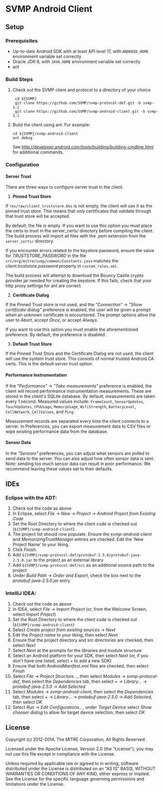 # SVMP Android Client

## Setup

### Prerequisites

*  Up-to-date Android SDK with at least API level 17, with `ANDROID_HOME` environment variable set correctly
*  Oracle JDK 6, with `JAVA_HOME` environment variable set correctly
*  ant

### Build Steps

1. Check out the SVMP client and protocol to a directory of your choice

        cd ${SVMP}
        git clone https://github.com/SVMP/svmp-protocol-def.git -b svmp-1.1
        git clone https://github.com/SVMP/svmp-android-client.git -b svmp-1.1
2.  Build the client using ant. For example:

        cd ${SVMP}/svmp-android-client
        ant debug

    See <http://developer.android.com/tools/building/building-cmdline.html> for additional commands.

### Configuration

#### Server Trust
There are three ways to configure server trust in the client.

1. **Pinned Trust Store**

 If `res/raw/client_truststore.bks` is not empty, the client will use it as the pinned trust store.
 This means that *only* certificates that validate through that trust store will be accepted.

 By default, the file is empty. If you want to use this option you must place the certs to trust in
 the server_certs/ directory before compiling the client. The build process will import all files
 with the .pem extension from the `server_certs/` directory.

 If you encounter errors related to the keystore password, ensure the value for *TRUSTSTORE_PASSWORD*
 in the file `src/org/mitre/svmp/common/Constants.java` matches the *client.truststore.password*
 property in `custom_rules.xml`.
 
 The build process will attempt to download the Bouncy Castle crypto provider jar needed for
 creating the keystore. If this fails, check that your http proxy settings for ant are correct.

2. **Certificate Dialog**

 If the Pinned Trust store is not used, and the *"Connection"* -> *"Show certificate dialog"* preference is enabled, the user will be given a prompt when an unknown certificate is encountered. The prompt options allow the user to *Abort*, accept *Once*, or accept *Always*.

 If you want to use this option you must enable the aforementioned preference. By default, the preference is disabled.

3. **Default Trust Store**

 If the Pinned Trust Store and the Certificate Dialog are not used, the client will use the system trust store. This consists of normal trusted Android CA certs. This is the default server trust option.

#### Performance Instrumentation

If the *"Performance"* -> *"Take measurements"* preference is enabled, the client will record performance instrumentation measurements. These are stored in the client's SQLite database. By default, measurements are taken every 1 second. Measured values include: `FrameCount`, `SensorUpdates`, `TouchUpdates`, `CPUUsage`, `MemoryUsage`, `WifiStrength`, `BatteryLevel`, `CellNetwork`, `CellValues`, and `Ping`.

Measurement records are separated every time the client connects to a server. In Preferences, you can export measurement data to CSV files or wipe existing performance data from the database.

#### Sensor Data

In the *"Sensors"* preferences, you can adjust what sensors are polled to send data to the server. You can also adjust how often sensor data is sent. Note: sending too much sensor data can result in poor performance. We recommend leaving these values set to their defaults.

## IDEs

### Eclipse with the ADT:

1. Check out the code as above
2. In Eclipse, select *File* -> *New* -> *Project* -> *Android Project from Existing Code*
3. Set the Root Directory to where the client code is checked out (`${SVMP}/svmp-android-client`).
4. The project list should now populate. Ensure the *svmp-android-client* and *MemorizingTrustManager* entries are checked. Edit the 'New Project Name' to your liking.
5. Click *Finish*.
6. Add `${SVMP}/svmp-protocol-def/protobuf-2.5.0/protobuf-java-2.5.0.jar` to the project as an external library
7. Add `${SVMP}/svmp-protocol-def/src` as an addtional source path to the project
8. Under *Build Path* -> *Order and Export*, check the box next to the *protobuf-java-2.5.0.jar* entry

### IntelliJ IDEA:

1. Check out the code as above
2. In IDEA, select *File* -> *Import Project* (or, from the Welcome Screen, select *Import Project*)
3. Set the Root Directory to where the client code is checked out (`${SVMP}/svmp-android-client`)
4. Select *Create project from existing sources* -> *Next*
5. Edit the *Project name* to your liking, then select *Next*
6. Ensure that the project directory and src directories are checked, then select *Next*
7. Select *Next* at the prompts for the libraries and module structure
8. Select an Android platform for your SDK, then select *Next* (or, if you don't have one listed, select *+* to add a new SDK)
9. Ensure that both *AndroidManifest.xml* files are checked, then select *Finish*
10. Select *File* -> *Project Structure...*, then select *Modules* -> *svmp-protocol-def*, then select the *Dependencies* tab, then select *+* -> *Library...* -> *protobuf-java-2.5.0* -> *Add Selected*
11. Select *Modules* -> *svmp-android-client*, then select the *Dependencies* tab, then select *+* -> *Library...* -> *protobuf-java-2.5.0* -> *Add Selected*, then select *OK*
12. Select *Run* -> *Edit Configurations...*, under *Target Device* select *Show chooser dialog* to allow for target device selection, then select *OK*

## License

Copyright (c) 2012-2014, The MITRE Corporation, All Rights Reserved.

Licensed under the Apache License, Version 2.0 (the "License");
you may not use this file except in compliance with the License.

Unless required by applicable law or agreed to in writing, software
distributed under the License is distributed on an "AS IS" BASIS,
WITHOUT WARRANTIES OR CONDITIONS OF ANY KIND, either express or implied.
See the License for the specific language governing permissions and
limitations under the License.
